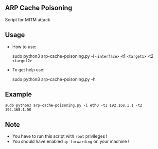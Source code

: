## ARP Cache Poisoning
Script for MITM attack 

Usage
--
- How to use:

    sudo python3 arp-cache-poisoning.py -i `<interface>` -t1 `<target1>` -t2 `<target2>`
- To get help use:

    sudo python3 arp-cache-poisoning.py -h
    
Example 
--
    sudo python3 arp-cache-poisoning.py -i eth0 -t1 192.168.1.1 -t2 192.168.1.50

Note
--
- You have to run this script with `root` privileges !
- You should have enabled `ip forwarding` on your machine !
